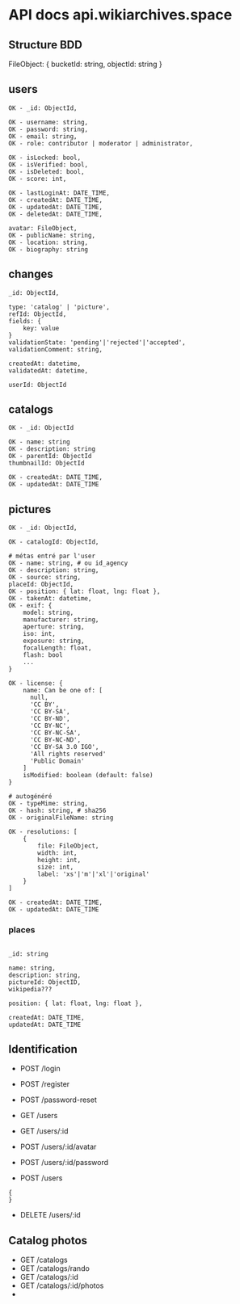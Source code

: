 # API docs api.wikiarchives.space

## Structure BDD

FileObject: { bucketId: string, objectId: string }

## users
```
OK - _id: ObjectId,

OK - username: string,
OK - password: string,
OK - email: string,
OK - role: contributor | moderator | administrator,

OK - isLocked: bool,
OK - isVerified: bool,
OK - isDeleted: bool,
OK - score: int,

OK - lastLoginAt: DATE_TIME,
OK - createdAt: DATE_TIME,
OK - updatedAt: DATE_TIME,
OK - deletedAt: DATE_TIME,

avatar: FileObject,
OK - publicName: string,
OK - location: string,
OK - biography: string
```

## changes

```
_id: ObjectId,

type: 'catalog' | 'picture',
refId: ObjectId,
fields: {
    key: value
}
validationState: 'pending'|'rejected'|'accepted',
validationComment: string,

createdAt: datetime,
validatedAt: datetime,

userId: ObjectId
```

## catalogs

```
OK - _id: ObjectId

OK - name: string
OK - description: string
OK - parentId: ObjectId
thumbnailId: ObjectId

OK - createdAt: DATE_TIME,
OK - updatedAt: DATE_TIME
```

## pictures

```
OK - _id: ObjectId,

OK - catalogId: ObjectId,

# métas entré par l'user
OK - name: string, # ou id_agency
OK - description: string,
OK - source: string,
placeId: ObjectId,
OK - position: { lat: float, lng: float },
OK - takenAt: datetime,
OK - exif: {
    model: string,
    manufacturer: string,
    aperture: string,
    iso: int,
    exposure: string,
    focalLength: float,
    flash: bool
    ...
}

OK - license: {
    name: Can be one of: [
      null,
      'CC BY',
      'CC BY-SA',
      'CC BY-ND',
      'CC BY-NC',
      'CC BY-NC-SA',
      'CC BY-NC-ND',
      'CC BY-SA 3.0 IGO',
      'All rights reserved'
      'Public Domain' 
    ]
    isModified: boolean (default: false)
}

# autogénéré
OK - typeMime: string,
OK - hash: string, # sha256
OK - originalFileName: string

OK - resolutions: [
    {
        file: FileObject,
        width: int,
        height: int,
        size: int,
        label: 'xs'|'m'|'xl'|'original'
    }
]

OK - createdAt: DATE_TIME,
OK - updatedAt: DATE_TIME
```

### places

```

_id: string

name: string,
description: string,
pictureId: ObjectID,
wikipedia???

position: { lat: float, lng: float },

createdAt: DATE_TIME,
updatedAt: DATE_TIME

```

## Identification

* POST /login
* POST /register
* POST /password-reset

* GET /users
* GET /users/:id
* POST /users/:id/avatar
* POST /users/:id/password
* POST /users
```
{
}
```
* DELETE /users/:id

## Catalog photos

* GET /catalogs
* GET /catalogs/rando
* GET /catalogs/:id
* GET /catalogs/:id/photos
* 
